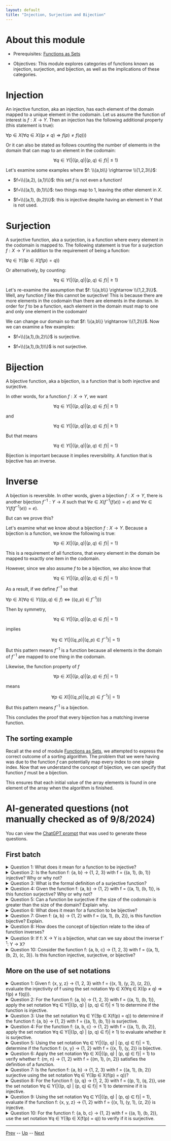 ```yaml
---
layout: default
title: "Injection, Surjection and Bijection"
---
```


# About this module

-   Prerequisites: [Functions as Sets](0289.md)

-   Objectives: This module explores categories of functions known as
    injection, surjection, and bijection, as well as the implications of
    these categories.

# Injection

An injective function, aka an injection, has each element of the domain
mapped to a unique element in the codomain. Let us assume the function
of interest is $f: X \rightarrow Y$. Then an injection has the following
additional property (this statement is true):

$\forall p \in X(\forall q \in X((p \ne q) \Rightarrow f(p) \ne f(q)))$

Or it can also be stated as follows counting the number of elements in
the domain that can map to an element in the codomain:

$$\forall q \in Y(|\{(p,q)|(p,q) \in f\}| \le 1)$$

Let's examine some examples where $f: \\{a,b\\} \rightarrow \\{1,2,3\\}$:

-   $f=\\{(a,2), (a,1)\\}$: this set $f$ is not even a function!

-   $f=\\{(a,1), (b,1)\\}$: two things map to 1, leaving the other
    element in $X$.

-   $f=\\{(a,1), (b,2)\\}$: this is injective despite having an element in
    Y that is not used.

# Surjection

A surjective function, aka a surjection, is a function where every
element in the codomain is mapped to. The following statement is true
for a surjection $f: X \rightarrow  Y$ in addition to the requirement of
being a function:

$\forall q \in Y(\exists p \in X(f(p)=q))$

Or alternatively, by counting:

$$\forall q \in Y(|\{(p,q)|(p,q) \in f\}| \ge 1)$$

Let's re-examine the assumption that $f: \\{a,b\\} \rightarrow \\{1,2,3\\}$.
Well, any function $f$ like this cannot be surjective! This is because
there are more elements in the codomain than there are elements in the
domain. In order for $f$ to be a function, each element in the domain
must map to one and only one element in the codomain!

We can change our domain so that $f: \\{a,b\\} \rightarrow \\{1,2\\}$. Now
we can examine a few examples:

-   $f=\\{(a,1),(b,2)\\}$ is surjective.

-   $f=\\{(a,1),(b,1)\\}$ is not surjective.

# Bijection

A bijective function, aka a bijection, is a function that is both
injective and surjective.

In other words, for a function $f: X \rightarrow Y$, we want

$$\forall q \in Y(|\{(p,q)|(p,q) \in f\}| \le 1)$$

and

$$\forall q \in Y(|\{(p,q)|(p,q) \in f\}| \ge 1)$$

But that means

$$\forall q \in Y(|\{(p,q)|(p,q) \in f\}| = 1)$$

Bijection is important because it implies reversibility. A function that
is bijective has an inverse.

# Inverse

A bijection is reversible. In other words, given a bijection
$f: X \rightarrow Y$, there is another bijection
$f^{-1}: Y \rightarrow X$ such that $\forall e \in X(f^{-1}(f(e)) = e)$
and $\forall e \in Y(f(f^{-1}(e)) = e)$.

But can we prove this?

Let's examine what we know about a bijection $f:X \rightarrow Y$.
Because a bijection is a function, we know the following is true:

$$\forall p \in X(|\{(p,q)|(p,q) \in f\}| = 1)$$

This is a requirement of all functions, that every element in the domain
be mapped to exactly one item in the codomain.

However, since we also assume $f$ to be a bijection, we also know that

$$\forall q \in Y(|\{(p,q)|(p,q) \in f\}| = 1)$$

As a result, if we define $f^{-1}$ so that

$\forall p \in X(\forall q \in Y(((p,q) \in f) \Leftrightarrow ((q,p) \in f^{-1})))$

Then by symmetry,

$$\forall q \in Y(|\{(p,q)|(p,q) \in f\}| = 1)$$

implies

$$\forall q \in Y(|\{(q,p)|(q,p) \in f^{-1}\}| = 1)$$

But this pattern means $f^{-1}$ is a function because all elements in
the domain of $f^{-1}$ are mapped to one thing in the codomain.

Likewise, the function property of $f$

$$\forall p \in X(|\{(p,q)|(p,q) \in f\}| = 1)$$

means

$$\forall p \in X(|\{(q,p)|(q,p) \in f^{-1}\}| = 1)$$

But this pattern means $f^{-1}$ is a bijection.

This concludes the proof that every bijection has a matching inverse
function.

## The sorting example

Recall at the end of module [Functions as Sets](0289.md), we attempted to express the
correct outcome of a sorting algorithm. The problem that we were having
was due to the function $f$ can potentially map every index to one
single index. Now that we understand the concept of bijection, we can
specify that function $f$ must be a bijection.

This ensures that each initial value of the array elements is found in
one element of the array when the algorithm is finished.

# AI-generated questions (not manually checked as of 9/8/2024)

You can view the [ChatGPT prompt](https://chatgpt.com/share/e6b26f78-0e9b-48ad-aedc-801de62a9cf0) that was used to generate these questions. 

## First batch

<details>
  <summary>Question 1: What does it mean for a function to be injective?</summary>
  <p>An injective function is one where each element in the domain is mapped to a unique element in the codomain. This means no two elements in the domain map to the same element in the codomain.</p>
</details>

<details>
  <summary>Question 2: Is the function f: {a, b} → {1, 2, 3} with f = {(a, 1), (b, 1)} injective? Why or why not?</summary>
  <p>No, this function is not injective because both 'a' and 'b' map to the same element (1) in the codomain, violating the injectivity condition.</p>
</details>

<details>
  <summary>Question 3: What is the formal definition of a surjective function?</summary>
  <p>A surjective function is one where every element in the codomain has at least one element in the domain mapping to it. This ensures that every element of the codomain is "hit" by the function.</p>
</details>

<details>
  <summary>Question 4: Given the function f: {a, b} → {1, 2} with f = {(a, 1), (b, 1)}, is this function surjective? Why or why not?</summary>
  <p>No, this function is not surjective because the element 2 in the codomain is not mapped to by any element in the domain.</p>
</details>

<details>
  <summary>Question 5: Can a function be surjective if the size of the codomain is greater than the size of the domain? Explain why.</summary>
  <p>No, a function cannot be surjective in this case because there are more elements in the codomain than in the domain, so it is impossible for every element in the codomain to be mapped to by the domain.</p>
</details>

<details>
  <summary>Question 6: What does it mean for a function to be bijective?</summary>
  <p>A bijective function is both injective and surjective. This means that every element in the domain maps to a unique element in the codomain, and every element in the codomain is mapped to by some element in the domain. Therefore, the function is both one-to-one and onto.</p>
</details>

<details>
  <summary>Question 7: Given f: {a, b} → {1, 2} with f = {(a, 1), (b, 2)}, is this function bijective? Explain.</summary>
  <p>Yes, this function is bijective because it is both injective (each domain element maps to a unique codomain element) and surjective (every codomain element is mapped to by some element in the domain).</p>
</details>

<details>
  <summary>Question 8: How does the concept of bijection relate to the idea of function inverses?</summary>
  <p>A bijection is important because it implies the existence of an inverse function. If a function is bijective, its inverse will map each element in the codomain back to its corresponding element in the domain, and vice versa.</p>
</details>

<details>
  <summary>Question 9: If f: X → Y is a bijection, what can we say about the inverse f<sup>-1</sup>: Y → X?</summary>
  <p>If f is a bijection, then f<sup>-1</sup> is also a bijection. This is because f<sup>-1</sup> reverses the mapping such that each element in Y maps to exactly one element in X, ensuring both injectivity and surjectivity for f<sup>-1</sup>.</p>
</details>

<details>
  <summary>Question 10: Consider the function f: {a, b, c} → {1, 2, 3} with f = {(a, 1), (b, 2), (c, 3)}. Is this function injective, surjective, or bijective?</summary>
  <p>This function is bijective. It is injective because each element in the domain maps to a unique element in the codomain, and it is surjective because every element in the codomain is mapped to by an element in the domain.</p>
</details>

## More on the use of set notations

<details>
  <summary>Question 1: Given f: {x, y, z} → {1, 2, 3} with f = {(x, 1), (y, 2), (z, 2)}, evaluate the injectivity of f using the set notation ∀p ∈ X(∀q ∈ X((p ≠ q) ⇒ f(p) ≠ f(q))).</summary>
  <p>The function is not injective. Using the set notation, x maps to 1 and both y and z map to 2, violating the condition that no two elements in the domain map to the same codomain element.</p>
</details>

<details>
  <summary>Question 2: For the function f: {a, b} → {1, 2, 3} with f = {(a, 1), (b, 1)}, apply the set notation ∀q ∈ Y(|{(p, q) | (p, q) ∈ f}| ≤ 1) to determine if the function is injective.</summary>
  <p>The function is not injective because both a and b map to 1, which violates the condition that the number of elements in the domain mapping to any element in the codomain should be less than or equal to 1.</p>
</details>

<details>
  <summary>Question 3: Use the set notation ∀q ∈ Y(∃p ∈ X(f(p) = q)) to determine if the function f: {a, b} → {1, 2} with f = {(a, 1), (b, 1)} is surjective.</summary>
  <p>The function is not surjective. According to the set notation, each element in the codomain should be mapped by at least one element in the domain, but 2 in the codomain is not mapped to by any element in the domain.</p>
</details>

<details>
  <summary>Question 4: For the function f: {a, b, c} → {1, 2} with f = {(a, 1), (b, 2)}, apply the set notation ∀q ∈ Y(|{(p, q) | (p, q) ∈ f}| ≥ 1) to evaluate whether it is surjective.</summary>
  <p>The function is surjective because each element in the codomain (1 and 2) has at least one element in the domain mapping to it, satisfying the condition in the set notation.</p>
</details>

<details>
  <summary>Question 5: Using the set notation ∀q ∈ Y(|{(p, q) | (p, q) ∈ f}| = 1), determine if the function f: {x, y} → {1, 2} with f = {(x, 1), (y, 2)} is bijective.</summary>
  <p>The function is bijective because each element in the codomain has exactly one element from the domain mapping to it, satisfying the condition for both injectivity and surjectivity.</p>
</details>

<details>
  <summary>Question 6: Apply the set notation ∀p ∈ X(|{(p, q) | (p, q) ∈ f}| = 1) to verify whether f: {m, n} → {1, 2} with f = {(m, 1), (n, 2)} satisfies the definition of a function.</summary>
  <p>Yes, f satisfies the definition of a function because every element in the domain is mapped to exactly one element in the codomain, as required by the set notation.</p>
</details>

<details>
  <summary>Question 7: Is the function f: {a, b} → {1, 2, 3} with f = {(a, 1), (b, 2)} surjective using the set notation ∀q ∈ Y(∃p ∈ X(f(p) = q))?</summary>
  <p>No, the function is not surjective because 3 in the codomain is not mapped to by any element in the domain, violating the set notation.</p>
</details>

<details>
  <summary>Question 8: For the function f: {p, q} → {1, 2, 3} with f = {(p, 1), (q, 2)}, use the set notation ∀q ∈ Y(|{(p, q) | (p, q) ∈ f}| ≤ 1) to determine if it is injective.</summary>
  <p>Yes, the function is injective because no two domain elements map to the same codomain element, satisfying the injectivity condition in the set notation.</p>
</details>

<details>
  <summary>Question 9: Using the set notation ∀q ∈ Y(|{(p, q) | (p, q) ∈ f}| = 1), evaluate if the function f: {x, y, z} → {1, 2} with f = {(x, 1), (y, 1), (z, 2)} is injective.</summary>
  <p>The function is not injective because both x and y map to the same codomain element (1), which violates the condition that each codomain element should be mapped to by exactly one domain element.</p>
</details>

<details>
  <summary>Question 10: For the function f: {a, b, c} → {1, 2} with f = {(a, 1), (b, 2)}, use the set notation ∀q ∈ Y(∃p ∈ X(f(p) = q)) to verify if it is surjective.</summary>
  <p>The function is surjective because every element in the codomain (1 and 2) is mapped to by some element in the domain, satisfying the surjectivity condition in the set notation.</p>
</details>

---

[Prev](0289.md) -- [Up](../README.md) -- [Next](0293.md)

